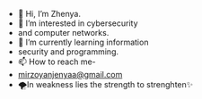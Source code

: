 - 👋 Hi, I’m Zhenya.
- 👀 I’m interested in cybersecurity
- and computer networks.
- 🌱 I’m currently learning information
- security and programming.
- 📫 How to reach me-
- mirzoyanjenyaa@gmail.com
-    🌪In weakness lies the strength
       to strenghten✨️

<!---
jennnia/jennnia is a ✨ special ✨ repository because its `README.md` (this file) appears on your GitHub profile.
You can click the Preview link to take a look at your changes.
--->
